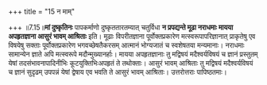 +++
title = "15 न माम्"

+++
॥7.15॥**मां दुष्कृतिनः** पापकर्माणो दुष्कृततारतम्यात् चतुर्विधा **न
प्रपद्यन्ते मूढा नराधमाः मायया अपहृतज्ञाना आसुरं भावम् आश्रिताः** इति।
मूढाः विपरीतज्ञाना पूर्वोक्तप्रकारेण मत्स्वरूपापरिज्ञानात् प्राकृतेषु एव
विषयेषु सक्ताः पूर्वोक्तप्रकारेण भगवच्छेषतैकरसम् आत्मानं भोग्यजातं च
स्वशेषतया मन्यमानाः। नराधमाः सामान्येन ज्ञाते अपि मत्स्वरूपे
मदौन्मुख्यानर्हाः। मायया अपहृतज्ञानाः तु मद्विषयं मदैश्वर्यविषयं च ज्ञानं
प्रस्तुतम् येषां तदसंभावनापादिनीभिः कूटयुक्तिभिःअपहृतं ते तथोक्ताः। आसुरं
भावम् आश्रिताः तु मद्विषयं मदैश्वर्यविषयं च ज्ञानं सुदृढम् उपपन्नं येषां
द्वेषाय एव भवति ते आसुरं भावम् आश्रिताः। उत्तरोत्तराः पापिष्ठतमाः।
